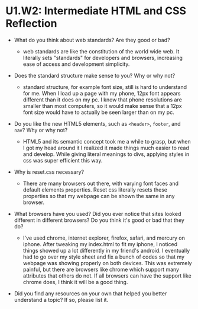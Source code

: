 # U1.W2: Intermediate HTML and CSS Reflection

* What do you think about web standards? Are they good or bad?

	* web standards are like the constitution of the world wide web. It literally sets "standards" for developers and browsers, increasing ease of access and development simplicity.

* Does the standard structure make sense to you? Why or why not?
	
	* standard structure, for example font size, still is hard to understand for me. When I load up a page with my phone, 12px font appears different than it does on my pc. I know that phone resolutions are smaller than most computers, so it would make sense that a 12px font size would have to actually be seen larger than on my pc. 

* Do you like the new HTML5 elements, such as `<header>`, `footer`, and `nav`? Why or why not?

	* HTML5 and its semantic concept took me a while to grasp, but when I got my head around it I realized it made things much easier to read and develop. While giving literal meanings to divs, applying styles in css was super efficient this way. 

* Why is reset.css necessary? 
	
	* There are many browsers out there, with varying font faces and default elements properties. Reset css literally resets these properties so that my webpage can be shown the same in any browser. 

* What browsers have you used? Did you ever notice that sites looked different in different browsers? Do you think it's good or bad that they do?

	* I've used chrome, internet explorer, firefox, safari, and mercury on iphone. After tweaking my index.html to fit my iphone, I noticed things showed up a lot differently in my friend's android. I eventually had to go over my style sheet and fix a bunch of codes so that my webpage was showing properly on both devices. This was extremely painful, but there are browsers like chrome which support many attributes that others do not. If all browsers can have the support like chrome does, I think it will be a good thing. 
	
* Did you find any resources on your own that helped you better understand a topic? If so, please list it.